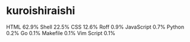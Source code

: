 # kuroishiraishi
HTML              62.9%
Shell             22.5%
CSS               12.6%
Roff              0.9%
JavaScript        0.7%
Python            0.2%
Go                0.1%
Makefile          0.1%
Vim Script        0.1%
